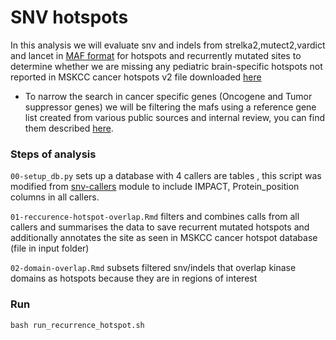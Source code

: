 # SNV hotspots

In this analysis we will evaluate snv and indels from strelka2,mutect2,vardict and lancet in [MAF format](https://docs.gdc.cancer.gov/Data/File_Formats/MAF_Format/) for hotspots and recurrently mutated sites to determine whether we are missing any pediatric brain-specific hotspots not reported in MSKCC cancer hotspots v2 file downloaded [here](https://github.com/kgaonkar6/OpenPBTA-analysis/blob/recurrence-snv/analyses/hotspots-detection/input/hotspots_v2.xls)  

- To narrow the search in cancer specific genes (Oncogene and Tumor suppressor genes) we will be filtering the mafs using a reference gene list created from various public sources and internal review, you can find them described [here](https://github.com/AlexsLemonade/OpenPBTA-analysis/tree/master/analyses/fusion_filtering#inputs-used-as-reference). 


### Steps of analysis

`00-setup_db.py` sets up a database with 4 callers are tables , this script was modified from [snv-callers](https://github.com/AlexsLemonade/OpenPBTA-analysis/tree/master/analyses/snv-callers) module to include IMPACT, Protein_position columns in all callers. 

`01-reccurence-hotspot-overlap.Rmd` filters and combines calls from all callers and summarises the data to save recurrent mutated hotspots and additionally annotates the site as seen in MSKCC cancer hotspot database (file in input folder)

`02-domain-overlap.Rmd` subsets filtered snv/indels that overlap kinase domains as hotspots because they are in regions of interest 
   
### Run

```
bash run_recurrence_hotspot.sh 

```

